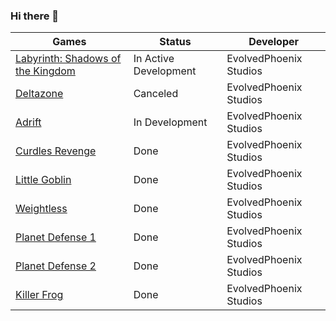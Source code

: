 ### Hi there 👋

| Games | Status | Developer |
| --- | --- | --- |
| [Labyrinth: Shadows of the Kingdom](https://store.steampowered.com/app/2495490/Labyrinth_Shadows_of_the_Kingdom/) | In Active Development | EvolvedPhoenix Studios |
| [Deltazone](https://store.steampowered.com/app/2127310/Deltazone/) | Canceled | EvolvedPhoenix Studios |
| [Adrift](https://evolvedphoenix-studios.itch.io/adrift-votl) | In Development | EvolvedPhoenix Studios |
| [Curdles Revenge](https://evolvedphoenix-studios.itch.io/cr) | Done | EvolvedPhoenix Studios |
| [Little Goblin](https://evolvedphoenix-studios.itch.io/little-goblins) | Done | EvolvedPhoenix Studios |
| [Weightless](https://evolvedphoenix-studios.itch.io/weightless) | Done | EvolvedPhoenix Studios |
| [Planet Defense 1](https://evolvedphoenix-studios.itch.io/planetdefense) | Done | EvolvedPhoenix Studios |
| [Planet Defense 2](https://evolvedphoenix-studios.itch.io/planetdefense2) | Done | EvolvedPhoenix Studios |
| [Killer Frog](https://evolvedphoenix-studios.itch.io/killer-frog) | Done | EvolvedPhoenix Studios |
<!--
**EvolvedPhoenixOfficial/EvolvedPhoenixOfficial** is a ✨ _special_ ✨ repository because its `README.md` (this file) appears on your GitHub profile.

Here are some ideas to get you started:

- 🔭 I’m currently working on ...
- 🌱 I’m currently learning ...
- 👯 I’m looking to collaborate on ...
- 🤔 I’m looking for help with ...
- 💬 Ask me about ...
- 📫 How to reach me: ...
- 😄 Pronouns: ...
- ⚡ Fun fact: ...
-->
